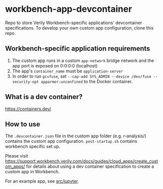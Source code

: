 # workbench-app-devcontainer

Repo to store Verily Workbench-specific applications' devcontainer specifications. To develop your own custom app configuration, clone this repo.

## Workbench-specific application requirements

1. The custom app runs in a custom `app-network` bridge network and the app port is exposed on 0:0:0:0 (localhost)
2. The app's `container_name` must be `application-server`
3. In order to run `gcsfuse`, set `--cap-add SYS_ADMIN --device /dev/fuse --security-opt apparmor:unconfined` to the Docker container.

## What is a dev container?

https://containers.dev/

## How to use

The `.devcontainer.json` file in the custom app folder (e.g. r-analysis/) contains the custom app configuration.
`post-startup.sh` contains workbench specific set up.

Please visit https://support.workbench.verily.com/docs/guides/cloud_apps/create_custom_apps/ for details about using a dev container specification to create a custom app in Workbench.

For an example app, see [src/jupyter](https://github.com/verily-src/workbench-app-devcontainer/tree/main/src/jupyter).
